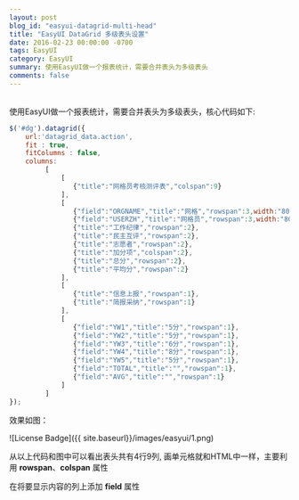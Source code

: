 ```yaml
---
layout: post
blog_id: "easyui-datagrid-multi-head"
title: "EasyUI DataGrid 多级表头设置"
date: 2016-02-23 00:00:00 -0700
tags: EasyUI
category: EasyUI
summary: 使用EasyUI做一个报表统计，需要合并表头为多级表头
comments: false
---
```

<br>
使用EasyUI做一个报表统计，需要合并表头为多级表头，核心代码如下: 

```js
$('#dg').datagrid({  
    url:'datagrid_data.action',  
    fit : true,
    fitColumns : false,
    columns:
         [
             [
                {"title":"网格员考核测评表","colspan":9}
             ],
             [
                {"field":"ORGNAME","title":"网格","rowspan":3,width:"80"},
                {"field":"USERZH","title":"网格员","rowspan":3,width:"80"},
                {"title":"工作纪律","rowspan":2},
                {"title":"民主互评","rowspan":2},
                {"title":"志愿者","rowspan":2},
                {"title":"加分项","colspan":2},
                {"title":"总分","rowspan":2},
                {"title":"平均分","rowspan":2}
             ],
             [
                {"title":"信息上报","rowspan":1},
                {"title":"简报采纳","rowspan":1}
             ],
             [
                {"field":"YW1","title":"5分","rowspan":1},
                {"field":"YW2","title":"5分","rowspan":1},
                {"field":"YW3","title":"6分","rowspan":1},
                {"field":"YW4","title":"8分","rowspan":1},
                {"field":"YW5","title":"5分","rowspan":1},
                {"field":"TOTAL","title":"","rowspan":1},
                {"field":"AVG","title":"","rowspan":1}
             ]
         ]
}); 
```

效果如图：

![License Badge]({{ site.baseurl}}/images/easyui/1.png)

从以上代码和图中可以看出表头共有4行9列, 画单元格就和HTML中一样，主要利用 **rowspan**、**colspan** 属性

在将要显示内容的列上添加 **field** 属性

<br>